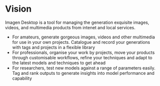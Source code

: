 # Vision 

Imagen Desktop is a tool for managing the generation exquisite images, videos, and multimedia products from intenet and local services.
- For amateurs, generate gorgeous images, videos and other multimedia for use in your own projects. Catalogue and record your generations with tags and projects in a flexible library
- For professionals, organise your work by projects, move your products through customisable workflows, refine your techniques and adapt to the latest models and techniques to get ahead
- For researchers, test new models against a range of parameters easily. Tag and rank outputs to generate insights into model performance and capability

